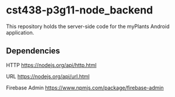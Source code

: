 # cst438-p3g11-node_backend
This repository holds the server-side code for the myPlants Android application.

## Dependencies
HTTP
https://nodejs.org/api/http.html

URL
https://nodejs.org/api/url.html

Firebase Admin
https://www.npmjs.com/package/firebase-admin
